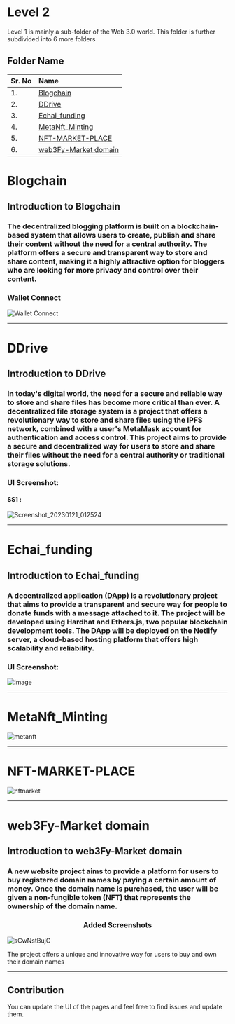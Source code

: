 # Level 2

Level 1 is mainly a sub-folder of the Web 3.0 world. This folder is further subdivided into 6 more folders

## Folder Name


| Sr. No | Name     | 
| :-------- | :------- | 
| 1. | [Blogchain](https://github.com/Bharadwajshivam28/Web3.0-World/tree/main/Level2/Blogchain)
| 2. | [DDrive](https://github.com/Bharadwajshivam28/Web3.0-World/tree/main/Level2/DDrive) 
| 3. | [Echai_funding](https://github.com/Bharadwajshivam28/Web3.0-World/tree/main/Level2/Echai_funding) 
| 4. | [MetaNft_Minting](https://github.com/Bharadwajshivam28/Web3.0-World/tree/main/Level2/MetaNft_Minting) 
| 5. | [NFT-MARKET-PLACE](https://github.com/Bharadwajshivam28/Web3.0-World/tree/main/Level2/NFT-MARKET-PLACE)
| 6. | [web3Fy-Market domain](https://github.com/Bharadwajshivam28/Web3.0-World/tree/main/Level2/Web3Fy-Market%20domain)

# Blogchain
## Introduction to Blogchain
### The decentralized blogging platform is built on a blockchain-based system that allows users to create, publish and share their content without the need for a central authority. The platform offers a secure and transparent way to store and share content, making it a highly attractive option for bloggers who are looking for more privacy and control over their content.

### Wallet Connect
![Wallet Connect
](https://github.com/AyushPathak3011/Web3.0-World/blob/blogchain/Level2/Blogchain/src/images/Wallet%20Connect.png)

---

# DDrive
## Introduction to DDrive
### In today's digital world, the need for a secure and reliable way to store and share files has become more critical than ever. A decentralized file storage system is a project that offers a revolutionary way to store and share files using the IPFS network, combined with a user's MetaMask account for authentication and access control. This project aims to provide a secure and decentralized way for users to store and share their files without the need for a central authority or traditional storage solutions.

### UI Screenshot:
#### SS1 :
![Screenshot_20230121_012524](https://user-images.githubusercontent.com/99035115/213860538-6c49b02c-02d9-476a-8af2-779534d1f20b.png)

---

# Echai_funding
## Introduction to Echai_funding
### A decentralized application (DApp) is a revolutionary project that aims to provide a transparent and secure way for people to donate funds with a message attached to it. The project will be developed using Hardhat and Ethers.js, two popular blockchain development tools. The DApp will be deployed on the Netlify server, a cloud-based hosting platform that offers high scalability and reliability.


### UI Screenshot:
![image](https://user-images.githubusercontent.com/99035115/211228412-0ada2e46-8723-446e-b927-8d4a6416bdd3.png)

---

# MetaNft_Minting

![metanft](https://user-images.githubusercontent.com/108119109/220167969-c161b882-098c-4607-9ae0-bfd0995ea3aa.png)

---

# NFT-MARKET-PLACE

![nftnarket](https://user-images.githubusercontent.com/108119109/220168126-a17dc011-91ae-46f8-9082-566532ba8031.png)

---

# web3Fy-Market domain
## Introduction to web3Fy-Market domain
###  A new website project aims to provide a platform for users to buy registered domain names by paying a certain amount of money. Once the domain name is purchased, the user will be given a non-fungible token (NFT) that represents the ownership of the domain name.


### <p align = "center"> Added Screenshots </p>


![sCwNstBujG](https://user-images.githubusercontent.com/94303484/213798284-9cf42002-c29c-4aba-9b67-f0048c7bace9.png)

The project offers a unique and innovative way for users to buy and own their domain names

---

## Contribution
You can update the UI of the pages and feel free to find issues and update them. 








